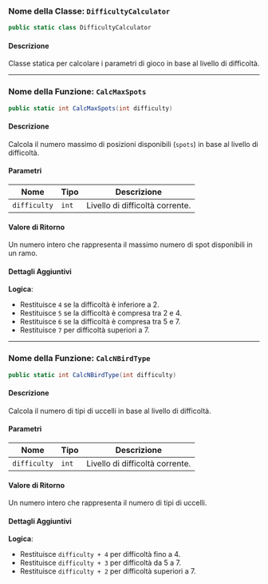 ### Nome della Classe: `DifficultyCalculator`

```csharp
public static class DifficultyCalculator
```

#### **Descrizione**
Classe statica per calcolare i parametri di gioco in base al livello di difficoltà.

---

### Nome della Funzione: `CalcMaxSpots`

```csharp
public static int CalcMaxSpots(int difficulty)
```

#### **Descrizione**
Calcola il numero massimo di posizioni disponibili (`spots`) in base al livello di difficoltà.

#### **Parametri**
| Nome        | Tipo  | Descrizione                                  |
|-------------|-------|----------------------------------------------|
| `difficulty`| `int` | Livello di difficoltà corrente.              |

#### **Valore di Ritorno**
Un numero intero che rappresenta il massimo numero di spot disponibili in un ramo.

#### **Dettagli Aggiuntivi**
**Logica**:
- Restituisce `4` se la difficoltà è inferiore a 2.
- Restituisce `5` se la difficoltà è compresa tra 2 e 4.
- Restituisce `6` se la difficoltà è compresa tra 5 e 7.
- Restituisce `7` per difficoltà superiori a 7.

---

### Nome della Funzione: `CalcNBirdType`

```csharp
public static int CalcNBirdType(int difficulty)
```

#### **Descrizione**
Calcola il numero di tipi di uccelli in base al livello di difficoltà.

#### **Parametri**
| Nome        | Tipo  | Descrizione                                  |
|-------------|-------|----------------------------------------------|
| `difficulty`| `int` | Livello di difficoltà corrente.              |

#### **Valore di Ritorno**
Un numero intero che rappresenta il numero di tipi di uccelli.

#### **Dettagli Aggiuntivi**
**Logica**:
- Restituisce `difficulty + 4` per difficoltà fino a 4.
- Restituisce `difficulty + 3` per difficoltà da 5 a 7.
- Restituisce `difficulty + 2` per difficoltà superiori a 7.